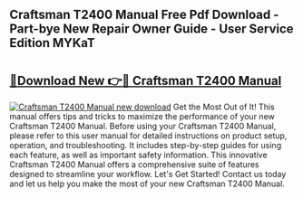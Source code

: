 ## Craftsman T2400 Manual Free Pdf Download - Part-bye New Repair Owner Guide - User Service Edition MYKaT

# <h2><a href="http://bc3189.oget.top/?id=Craftsman+T2400+Manual">🔗Download New 👉🔴 Craftsman T2400 Manual</a></h2>

[![Craftsman T2400 Manual new download](https://i.imgur.com/5g1atiW.png)](http://bc3189.oget.top/?id=Craftsman+T2400+Manual)
Get the Most Out of It! This manual offers tips and tricks to maximize the performance of your new Craftsman T2400 Manual. Before using your Craftsman T2400 Manual, please refer to this user manual for detailed instructions on product setup, operation, and troubleshooting. It includes step-by-step guides for using each feature, as well as important safety information. This innovative Craftsman T2400 Manual offers a comprehensive suite of features designed to streamline your workflow. Let's Get Started! Contact us today and let us help you make the most of your new Craftsman T2400 Manual.
